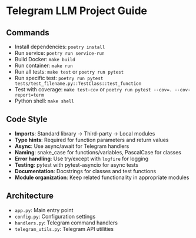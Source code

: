 # Telegram LLM Project Guide

## Commands
- Install dependencies: `poetry install`
- Run service: `poetry run service-run`
- Build Docker: `make build`
- Run container: `make run`
- Run all tests: `make test` or `poetry run pytest`
- Run specific test: `poetry run pytest tests/test_filename.py::TestClass::test_function`
- Test with coverage: `make test-cov` or `poetry run pytest --cov=. --cov-report=term`
- Python shell: `make shell`

## Code Style
- **Imports**: Standard library → Third-party → Local modules
- **Type hints**: Required for function parameters and return values
- **Async**: Use async/await for Telegram handlers
- **Naming**: snake_case for functions/variables, PascalCase for classes
- **Error handling**: Use try/except with `logfire` for logging
- **Testing**: pytest with pytest-asyncio for async tests
- **Documentation**: Docstrings for classes and test functions
- **Module organization**: Keep related functionality in appropriate modules

## Architecture
- `app.py`: Main entry point
- `config.py`: Configuration settings
- `handlers.py`: Telegram command handlers
- `telegram_utils.py`: Telegram API utilities